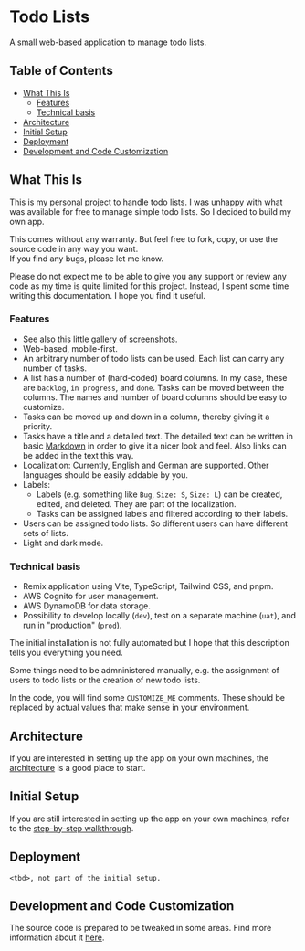# Todo Lists <!-- omit in toc -->

A small web-based application to manage todo lists.

## Table of Contents <!-- omit in toc -->

- [What This Is](#what-this-is)
  - [Features](#features)
  - [Technical basis](#technical-basis)
- [Architecture](#architecture)
- [Initial Setup](#initial-setup)
- [Deployment](#deployment)
- [Development and Code Customization](#development-and-code-customization)

## What This Is

This is my personal project to handle todo lists. I was unhappy with what was available for free
to manage simple todo lists. So I decided to build my own app.

This comes without any warranty. But feel free to fork, copy, or use the source code in any way you want.  
If you find any bugs, please let me know.

Please do not expect me to be able to give you any support or review any code as my time is quite limited
for this project. Instead, I spent some time writing this documentation. I hope you find it useful.

### Features

- See also this little [gallery of screenshots](./docu/gallery.md).
- Web-based, mobile-first.
- An arbitrary number of todo lists can be used. Each list can carry any number of tasks.
- A list has a number of (hard-coded) board columns. In my case, these are `backlog`, `in progress`, and `done`.
  Tasks can be moved between the columns. The names and number of board columns should be easy to customize.
- Tasks can be moved up and down in a column, thereby giving it a priority.
- Tasks have a title and a detailed text. The detailed text can be written in
  basic [Markdown](https://www.markdownguide.org/cheat-sheet/) in order to give it
  a nicer look and feel. Also links can be added in the text this way.
- Localization: Currently, English and German are supported. Other languages should be easily addable by you.
- Labels:
  - Labels (e.g. something like `Bug`, `Size: S`, `Size: L`) can be created, edited, and deleted. They are
    part of the localization.
  - Tasks can be assigned labels and filtered according to their labels.
- Users can be assigned todo lists. So different users can have different sets of lists.
- Light and dark mode.

### Technical basis

- Remix application using Vite, TypeScript, Tailwind CSS, and pnpm.
- AWS Cognito for user management.
- AWS DynamoDB for data storage.
- Possibility to develop locally (`dev`), test on a separate machine (`uat`), and run in "production" (`prod`).

The initial installation is not fully automated but I hope that this description tells you everything you need.

Some things need to be admninistered manually, e.g. the assignment of users to
todo lists or the creation of new todo lists.

In the code, you will find some `CUSTOMIZE_ME` comments. These should be replaced
by actual values that make sense in your environment.

## Architecture

If you are interested in setting up the app on your own machines, the
[architecture](./docu/architecure.md) is a good place to start.

## Initial Setup

If you are still interested in setting up the app on your own machines,
refer to the [step-by-step walkthrough](./docu/initial-setup.md).

## Deployment

`<tbd>, not part of the initial setup.`

## Development and Code Customization

The source code is prepared to be tweaked in some areas. Find more information about
it [here](./docu/code-customization.md).
